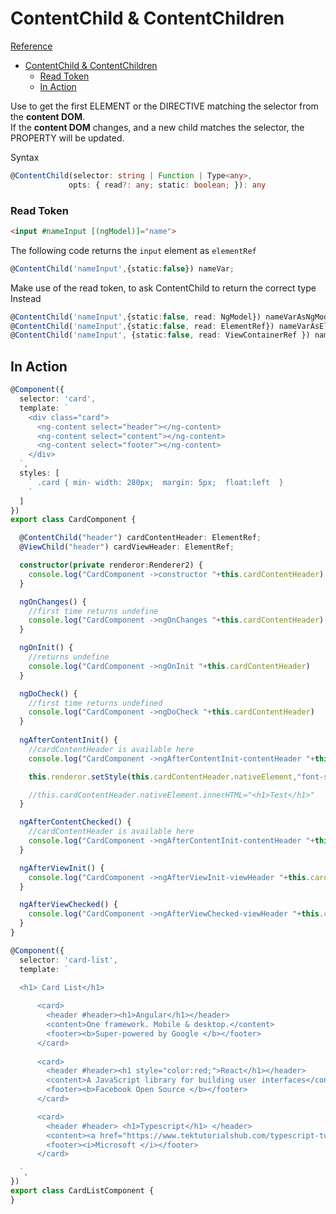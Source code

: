 # ContentChild & ContentChildren

[Reference](https://www.tektutorialshub.com/angular/contentchild-and-contentchildren-in-angular/)

- [ContentChild & ContentChildren](#contentchild--contentchildren)
    - [Read Token](#read-token)
  - [In Action](#in-action)

Use to get the first ELEMENT or the DIRECTIVE matching the selector from the **content DOM**.    
If the **content DOM** changes, and a new child matches the selector, the PROPERTY will be updated.   

Syntax
```typescript
@ContentChild(selector: string | Function | Type<any>, 
             opts: { read?: any; static: boolean; }): any
```
### Read Token

```html
<input #nameInput [(ngModel)]="name">
```
The following code returns the `input` element as `elementRef`
```typescript
@ContentChild('nameInput',{static:false}) nameVar;
```

Make use of the read token, to ask ContentChild to return the correct type Instead
```typescript
@ContentChild('nameInput',{static:false, read: NgModel}) nameVarAsNgModel;
@ContentChild('nameInput',{static:false, read: ElementRef}) nameVarAsElementRef;
@ContentChild('nameInput', {static:false, read: ViewContainerRef }) nameVarAsViewContainerRef;
```

## In Action

```typescript
@Component({
  selector: 'card',
  template: `
    <div class="card">
      <ng-content select="header"></ng-content>
      <ng-content select="content"></ng-content>
      <ng-content select="footer"></ng-content>
    </div>  
  `,
  styles: [
    ` .card { min- width: 280px;  margin: 5px;  float:left  } 
    `
  ]
})
export class CardComponent {

  @ContentChild("header") cardContentHeader: ElementRef;
  @ViewChild("header") cardViewHeader: ElementRef;

  constructor(private renderor:Renderer2) {
    console.log("CardComponent ->constructor "+this.cardContentHeader)
  }

  ngOnChanges() {
    //first time returns undefine 
    console.log("CardComponent ->ngOnChanges "+this.cardContentHeader)
  }

  ngOnInit() {
    //returns undefine
    console.log("CardComponent ->ngOnInit "+this.cardContentHeader)
  }

  ngDoCheck() {
    //first time returns undefined 
    console.log("CardComponent ->ngDoCheck "+this.cardContentHeader)
  }
  
  ngAfterContentInit() {
    //cardContentHeader is available here
    console.log("CardComponent ->ngAfterContentInit-contentHeader "+this.cardContentHeader)

    this.renderor.setStyle(this.cardContentHeader.nativeElement,"font-size","20px")

    //this.cardContentHeader.nativeElement.innerHTML="<h1>Test</h1>"
  }

  ngAfterContentChecked() {
    //cardContentHeader is available here
    console.log("CardComponent ->ngAfterContentInit-contentHeader "+this.cardContentHeader)
  }

  ngAfterViewInit() {
    console.log("CardComponent ->ngAfterViewInit-viewHeader "+this.cardViewHeader)
  }

  ngAfterViewChecked() {
    console.log("CardComponent ->ngAfterViewChecked-viewHeader "+this.cardViewHeader)
  }
}
```

```typescript
@Component({
  selector: 'card-list',
  template: `
  
  <h1> Card List</h1>

      <card>
        <header #header><h1>Angular</h1></header>
        <content>One framework. Mobile & desktop.</content>
        <footer><b>Super-powered by Google </b></footer>
      </card>
        
      <card>
        <header #header><h1 style="color:red;">React</h1></header>
        <content>A JavaScript library for building user interfaces</content>
        <footer><b>Facebook Open Source </b></footer>
      </card>

      <card>
        <header #header> <h1>Typescript</h1> </header>
        <content><a href="https://www.tektutorialshub.com/typescript-tutorial/"> Typescript</a> is a javascript for any scale</content>
        <footer><i>Microsoft </i></footer>
      </card>

  `,
})
export class CardListComponent {
}
```